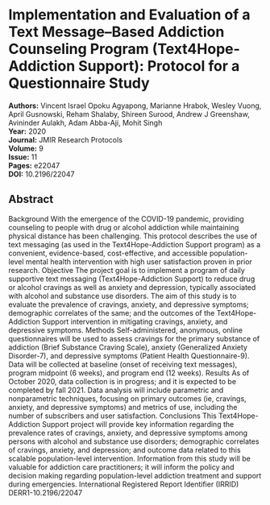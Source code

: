 # Implementation and Evaluation of a Text Message–Based Addiction Counseling Program (Text4Hope-Addiction Support): Protocol for a Questionnaire Study

**Authors:** Vincent Israel Opoku Agyapong, Marianne Hrabok, Wesley Vuong, April Gusnowski, Reham Shalaby, Shireen Surood, Andrew J Greenshaw, Avininder Aulakh, Adam Abba-Aji, Mohit Singh  
**Year:** 2020  
**Journal:** JMIR Research Protocols  
**Volume:** 9  
**Issue:** 11  
**Pages:** e22047  
**DOI:** 10.2196/22047  

## Abstract
Background            With the emergence of the COVID-19 pandemic, providing counseling to people with drug or alcohol addiction while maintaining physical distance has been challenging. This protocol describes the use of text messaging (as used in the Text4Hope-Addiction Support program) as a convenient, evidence-based, cost-effective, and accessible population-level mental health intervention with high user satisfaction proven in prior research.                                Objective            The project goal is to implement a program of daily supportive text messaging (Text4Hope-Addiction Support) to reduce drug or alcohol cravings as well as anxiety and depression, typically associated with alcohol and substance use disorders. The aim of this study is to evaluate the prevalence of cravings, anxiety, and depressive symptoms; demographic correlates of the same; and the outcomes of the Text4Hope-Addiction Support intervention in mitigating cravings, anxiety, and depressive symptoms.                                Methods            Self-administered, anonymous, online questionnaires will be used to assess cravings for the primary substance of addiction (Brief Substance Craving Scale), anxiety (Generalized Anxiety Disorder-7), and depressive symptoms (Patient Health Questionnaire-9). Data will be collected at baseline (onset of receiving text messages), program midpoint (6 weeks), and program end (12 weeks).                                Results            As of October 2020, data collection is in progress; and it is expected to be completed by fall 2021. Data analysis will include parametric and nonparametric techniques, focusing on primary outcomes (ie, cravings, anxiety, and depressive symptoms) and metrics of use, including the number of subscribers and user satisfaction.                                Conclusions            This Text4Hope-Addiction Support project will provide key information regarding the prevalence rates of cravings, anxiety, and depressive symptoms among persons with alcohol and substance use disorders; demographic correlates of cravings, anxiety, and depression; and outcome data related to this scalable population-level intervention. Information from this study will be valuable for addiction care practitioners; it will inform the policy and decision making regarding population-level addiction treatment and support during emergencies.                                International Registered Report Identifier (IRRID)            DERR1-10.2196/22047

